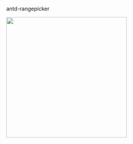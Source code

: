 antd-rangepicker

<img src="https://user-images.githubusercontent.com/29602038/118678844-f3e86700-b82f-11eb-8bb1-da50de145e81.png" width="320" />
